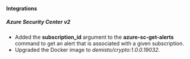 
#### Integrations
##### Azure Security Center v2
- Added the **subscription_id** argument to the **azure-sc-get-alerts** command to get an alert that is associated with a given subscription.
- Upgraded the Docker image to *demisto/crypto:1.0.0.19032*.